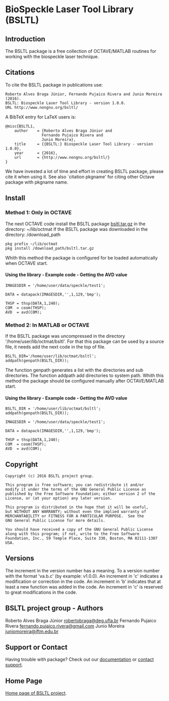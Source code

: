 # BioSpeckle Laser Tool Library (BSLTL)


## Introduction

The BSLTL package is a free collection of OCTAVE/MATLAB routines for working with the
biospeckle laser technique.

## Citations
To cite the BSLTL package in publications use:

	Roberto Alves Braga Júnior, Fernando Pujaico Rivera and Junio Moreira (2016).
	BSLTL: Biospeckle Laser Tool Library - version 1.0.0.
	URL http://www.nongnu.org/bsltl/

A BibTeX entry for LaTeX users is:

	@misc{BSLTL1,
		author    = {Roberto Alves Braga Júnior and 
					Fernando Pujaico Rivera and 
					Junio Moreira},
		title     = {{BSLTL:} Biospeckle Laser Tool Library - version 1.0.0},
		year      = {2016},
		url       = {http://www.nongnu.org/bsltl/}
	}

We have invested a lot of time and effort in creating BSLTL package, please 
cite it when using it.  See also `citation pkgname' for citing other Octave 
package with pkgname name.

## Install

### Method 1: Only in OCTAVE
The next OCTAVE code install the BSLTL package [bsltl.tar.gz](http://download.savannah.gnu.org/releases/bsltl/) 
in the directory: ~/lib/octmat
If the BSLTL package was downloaded in the directory: /download_path

	pkg prefix ~/lib/octmat
	pkg install /download_path/bsltl.tar.gz

Whith this method the package is configured for be loaded automatically when OCTAVE start.


#### Using the library - Example code - Getting the AVD value
	IMAGESDIR = '/home/user/data/speckle/test1';

	DATA = datapack(IMAGESDIR,'',1,129,'bmp');

	THSP = thsp(DATA,1,240);
	COM  = coom(THSP);
	AVD  = avd(COM);

### Method 2: In MATLAB or OCTAVE

If the BSLTL package was uncompressed in the directory '/home/user/lib/octmat/bsltl'. 
For that this package can be used by a source file, it needs add the next code 
in the top of file.

	BSLTL_DIR='/home/user/lib/octmat/bsltl';
	addpath(genpath(BSLTL_DIR));

The function genpath generates a list with the directories and sub directories.
The function addpath add directories to system path.
Whith this method the package should be configured manually after OCTAVE/MATLAB start.

#### Using the library - Example code - Getting the AVD value

	BSLTL_DIR = '/home/user/lib/octmat/bsltl';
	addpath(genpath(BSLTL_DIR));

	IMAGESDIR = '/home/user/data/speckle/test1';

	DATA = datapack(IMAGESDIR,'',1,129,'bmp');

	THSP = thsp(DATA,1,240);
	COM  = coom(THSP);
	AVD  = avd(COM);


## Copyright

	Copyright (c) 2016 BSLTL project group.

	This program is free software; you can redistribute it and/or
	modify it under the terms of the GNU General Public License as
	published by the Free Software Foundation; either version 2 of the
	License, or (at your option) any later version.
	 
	This program is distributed in the hope that it will be useful,
	but WITHOUT ANY WARRANTY; without even the implied warranty of
	MERCHANTABILITY or FITNESS FOR A PARTICULAR PURPOSE.  See the
	GNU General Public License for more details.
	
	You should have received a copy of the GNU General Public License
	along with this program; if not, write to the Free Software
	Foundation, Inc., 59 Temple Place, Suite 330, Boston, MA 02111-1307
	USA.

## Versions

The increment in the version number has a meaning. To a version number 
with the format 'va.b.c' (by example: v1.0.0).
An increment in 'c' indicates a modification or correction in the code.
An increment in 'b' indicates that at least a new function was added in the code.
An increment in 'c' is reserved to great modifications in the code.

## BSLTL project group - Authors

Roberto Alves Braga Júnior <robertobraga@deg.ufla.br>
Fernando Pujaico Rivera    <fernando.pujaico.rivera@gmail.com> 
Junio Moreira	           <juniomoreira@iftm.edu.br>

## Support or Contact

Having trouble with package? Check out our 
[documentation](http://www.nongnu.org/bsltl/documentation.html) or 
[contact support](https://savannah.nongnu.org/mail/?group=bsltl).

## Home Page

[Home page of BSLTL project](http://www.nongnu.org/bsltl/).



